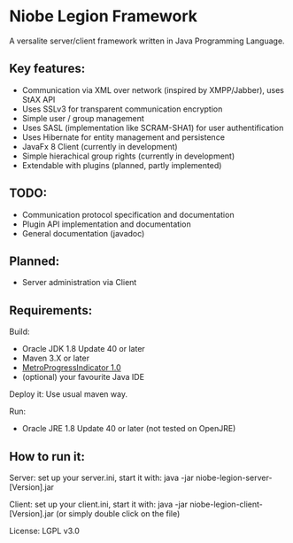 Niobe Legion Framework
======================

A versalite server/client framework written in Java Programming Language.

Key features:
-------------
- Communication via XML over network (inspired by XMPP/Jabber), uses StAX API
- Uses SSLv3 for transparent communication encryption
- Simple user / group management
- Uses SASL (implementation like SCRAM-SHA1) for user authentification
- Uses Hibernate for entity management and persistence
- JavaFx 8 Client (currently in development)
- Simple hierachical group rights (currently in development)
- Extendable with plugins (planned, partly implemented)

TODO:
-----
- Communication protocol specification and documentation
- Plugin API implementation and documentation
- General documentation (javadoc)

Planned:
-------
- Server administration via Client

Requirements:
-------------
Build:

- Oracle JDK 1.8 Update 40 or later
- Maven 3.X or later
- [MetroProgressIndicator 1.0](https://github.com/fireandfuel/MetroProgressIndicator)
- (optional) your favourite Java IDE

Deploy it: Use usual maven way.

Run:

- Oracle JRE 1.8 Update 40 or later (not tested on OpenJRE)

How to run it:
--------------
Server: set up your server.ini, start it with: java -jar niobe-legion-server-[Version].jar

Client: set up your client.ini, start it with: java -jar niobe-legion-client-[Version].jar
(or simply double click on the file)

License: LGPL v3.0
